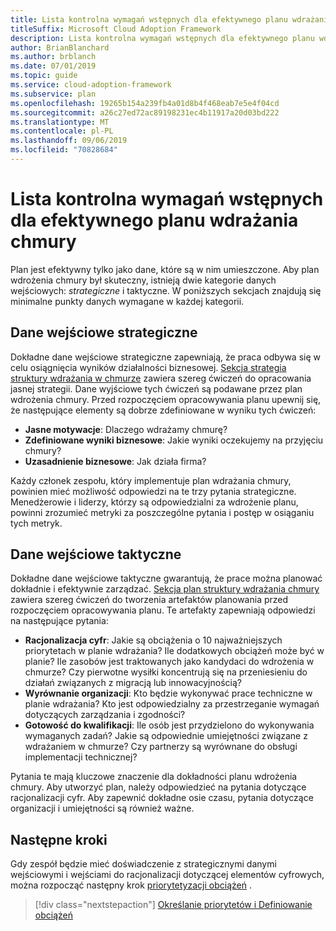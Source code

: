```yaml
---
title: Lista kontrolna wymagań wstępnych dla efektywnego planu wdrażania chmury
titleSuffix: Microsoft Cloud Adoption Framework
description: Lista kontrolna wymagań wstępnych dla efektywnego planu wdrażania chmury
author: BrianBlanchard
ms.author: brblanch
ms.date: 07/01/2019
ms.topic: guide
ms.service: cloud-adoption-framework
ms.subservice: plan
ms.openlocfilehash: 19265b154a239fb4a01d8b4f468eab7e5e4f04cd
ms.sourcegitcommit: a26c27ed72ac89198231ec4b11917a20d03bd222
ms.translationtype: MT
ms.contentlocale: pl-PL
ms.lasthandoff: 09/06/2019
ms.locfileid: "70828684"
---
```

# <a name="prerequisites-checklist-for-an-effective-cloud-adoption-plan"></a>Lista kontrolna wymagań wstępnych dla efektywnego planu wdrażania chmury

Plan jest efektywny tylko jako dane, które są w nim umieszczone. Aby plan wdrożenia chmury był skuteczny, istnieją dwie kategorie danych wejściowych: *strategiczne* i taktyczne. W poniższych sekcjach znajdują się minimalne punkty danych wymagane w każdej kategorii.

## <a name="strategic-inputs"></a>Dane wejściowe strategiczne

Dokładne dane wejściowe strategiczne zapewniają, że praca odbywa się w celu osiągnięcia wyników działalności biznesowej. [Sekcja strategia struktury wdrażania w chmurze](../business-strategy/index.md) zawiera szereg ćwiczeń do opracowania jasnej strategii. Dane wyjściowe tych ćwiczeń są podawane przez plan wdrożenia chmury. Przed rozpoczęciem opracowywania planu upewnij się, że następujące elementy są dobrze zdefiniowane w wyniku tych ćwiczeń:

- **Jasne motywacje**: Dlaczego wdrażamy chmurę?
- **Zdefiniowane wyniki biznesowe**: Jakie wyniki oczekujemy na przyjęciu chmury?
- **Uzasadnienie biznesowe**: Jak działa firma?

Każdy członek zespołu, który implementuje plan wdrażania chmury, powinien mieć możliwość odpowiedzi na te trzy pytania strategiczne. Menedżerowie i liderzy, którzy są odpowiedzialni za wdrożenie planu, powinni zrozumieć metryki za poszczególne pytania i postęp w osiąganiu tych metryk.

## <a name="tactical-inputs"></a>Dane wejściowe taktyczne

Dokładne dane wejściowe taktyczne gwarantują, że prace można planować dokładnie i efektywnie zarządzać. [Sekcja plan struktury wdrażania chmury](./index.md) zawiera szereg ćwiczeń do tworzenia artefaktów planowania przed rozpoczęciem opracowywania planu. Te artefakty zapewniają odpowiedzi na następujące pytania:

- **Racjonalizacja cyfr**: Jakie są obciążenia o 10 najważniejszych priorytetach w planie wdrażania? Ile dodatkowych obciążeń może być w planie? Ile zasobów jest traktowanych jako kandydaci do wdrożenia w chmurze? Czy pierwotne wysiłki koncentrują się na przeniesieniu do działań związanych z migracją lub innowacyjnością?
- **Wyrównanie organizacji**: Kto będzie wykonywać prace techniczne w planie wdrażania? Kto jest odpowiedzialny za przestrzeganie wymagań dotyczących zarządzania i zgodności?
- **Gotowość do kwalifikacji**: Ile osób jest przydzielono do wykonywania wymaganych zadań? Jakie są odpowiednie umiejętności związane z wdrażaniem w chmurze? Czy partnerzy są wyrównane do obsługi implementacji technicznej?

Pytania te mają kluczowe znaczenie dla dokładności planu wdrożenia chmury. Aby utworzyć plan, należy odpowiedzieć na pytania dotyczące racjonalizacji cyfr. Aby zapewnić dokładne osie czasu, pytania dotyczące organizacji i umiejętności są również ważne.

## <a name="next-steps"></a>Następne kroki

Gdy zespół będzie mieć doświadczenie z strategicznymi danymi wejściowymi i wejściami do racjonalizacji dotyczącej elementów cyfrowych, można rozpocząć następny krok [priorytetyzacji obciążeń](./workloads.md) .

> [!div class="nextstepaction"]
> [Określanie priorytetów i Definiowanie obciążeń](./workloads.md)

